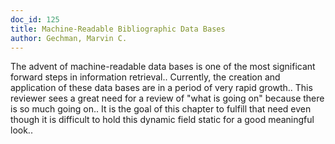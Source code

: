 ```yaml
---
doc_id: 125
title: Machine-Readable Bibliographic Data Bases
author: Gechman, Marvin C.
---
```


The advent of machine-readable data bases is one of the most significant 
forward steps in information retrieval.. Currently, the creation and 
application of these data bases are in a period of very rapid growth.. This
reviewer sees a great need for a review of "what is going on" because there is 
so much going on.. It is the goal of this chapter to fulfill that need even 
though it is difficult to hold this dynamic field static for a good meaningful 
look..